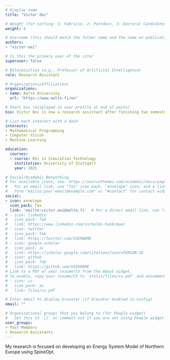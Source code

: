 ```yaml
---
# Display name
title: "Victor Oei"

# Weight (for sorting: 1: Fabricio, 2: Postdocs, 3: Doctoral Candidates, 4: Research Assistants)
weight: 4

# Username (this should match the folder name and the name on publications)
authors:
- "victor-oei"

# Is this the primary user of the site?
superuser: false

# Role/position (e.g., Professor of Artificial Intelligence)
role: Research Assistant

# Organizations/Affiliations
organizations:
- name: Aalto University
  url: "https://www.aalto.fi/en"

# Short bio (displayed in user profile at end of posts)
bio: Victor Oei is now a research assistant after finishing two semesters of exchange studies in mathematics with Aalto University. He is pursuing a master's degree in Simulation Technology at the University of Stuttgart.

# List each interest with a dash
interests:
- Mathematical Programming
- Computer Vision
- Machine Learning

education:
  courses:
  - course: BSc in Simulation Technology
    institution: University of Stuttgart
    year: 2021

# Social/Academic Networking
# For available icons, see: https://sourcethemes.com/academic/docs/page-builder/#icons
#   For an email link, use "fas" icon pack, "envelope" icon, and a link in the
#   form "mailto:your-email@example.com" or "#contact" for contact widget.
social:
- icon: envelope
  icon_pack: fas
  link: 'mailto:victor.oei@aalto.fi'  # For a direct email link, use "mailto:test@example.org".
# - icon: linkedin
#   icon_pack: fab
#   link: https://www.linkedin.com/in/helmi-hankimaa/
# - icon: twitter
#   icon_pack: fab
#   link: https://twitter.com/USERNAME
# - icon: google-scholar
#   icon_pack: ai
#   link: https://scholar.google.com/citations?user=PERSON-ID
# - icon: github
#   icon_pack: fab
#   link: https://github.com/USERNAME
# Link to a PDF of your resume/CV from the About widget.
# To enable, copy your resume/CV to `static/files/cv.pdf` and uncomment the lines below.
# - icon: cv
#   icon_pack: ai
#   link: files/cv.pdf

# Enter email to display Gravatar (if Gravatar enabled in Config)
email: ""

# Organizational groups that you belong to (for People widget)
#   Set this to `[]` or comment out if you are not using People widget.
user_groups:
- Past Members
- Research Assistants
---
```


My research is focused on developing an Energy System Model of Northern Europe using SpineOpt.
